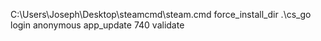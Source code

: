 C:\Users\Joseph\Desktop\steamcmd\steam.cmd
force_install_dir .\cs_go\
login anonymous
app_update 740 validate
